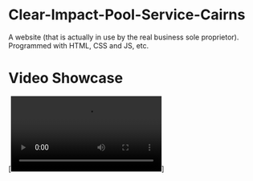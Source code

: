 # Clear-Impact-Pool-Service-Cairns
A website (that is actually in use by the real business sole proprietor). Programmed with HTML, CSS and JS, etc.

# Video Showcase

[![Watch the video](https://github.com/Lrimm/Clear-Impact-Pool-Service-Cairns/blob/main/Clear%20Impact%20Homepage%20Video.mp4)]
